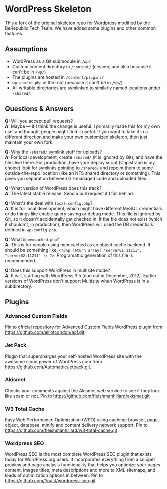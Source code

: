 # WordPress Skeleton

This a fork of the [original skeleton repo](https://github.com/markjaquith/WordPress-Skeleton) for Wordpress modified by the BeRepublic Tech Team. We have added some plugins and other common features.

## Assumptions

* WordPress as a Git submodule in `/wp/`
* Custom content directory in `/content/` (cleaner, and also because it can't be in `/wp/`)
* The plugins are hosted in `/content/plugins/`
* `wp-config.php` in the root (because it can't be in `/wp/`)
* All writable directories are symlinked to similarly named locations under `/shared/`.

## Questions & Answers

**Q:** Will you accept pull requests?  
**A:** Maybe — if I think the change is useful. I primarily made this for my own use, and thought people might find it useful. If you want to take it in a different direction and make your own customized skeleton, then just maintain your own fork.

**Q:** Why the `/shared/` symlink stuff for uploads?  
**A:** For local development, create `/shared/` (it is ignored by Git), and have the files live there. For production, have your deploy script (Capistrano is my choice) look for symlinks pointing to `/shared/` and repoint them to some outside-the-repo location (like an NFS shared directory or something). This gives you separation between Git-managed code and uploaded files.

**Q:** What version of WordPress does this track?  
**A:** The latest stable release. Send a pull request if I fall behind.

**Q:** What's the deal with `local-config.php`?  
**A:** It is for local development, which might have different MySQL credentials or do things like enable query saving or debug mode. This file is ignored by Git, so it doesn't accidentally get checked in. If the file does not exist (which it shouldn't, in production), then WordPress will used the DB credentials defined in `wp-config.php`.

**Q:** What is `memcached.php`?  
**A:** This is for people using memcached as an object cache backend. It should be something like: `<?php return array( "server01:11211", "server02:11211" ); ?>`. Programattic generation of this file is recommended.

**Q:** Does this support WordPress in multisite mode?  
**A:** It will, starting with WordPress 3.5 (due out in December, 2012). Earlier versions of WordPress don't support Multisite when WordPress is in a subdirectory.

## Plugins

### Advanced Custom Fields

Pin to official repository for Advanced Custom Fields WordPress plugin from https://github.com/elliotcondon/acf.git.

### Jet Pack

Plugin that supercharges your self-hosted WordPress site with the awesome cloud power of WordPress.com from https://github.com/Automattic/jetpack.git.

### Akismet

Checks your comments against the Akismet web service to see if they look like spam or not. Pin to https://github.com/fleishmanhillard/akismet.git

### W3 Total Cache

Easy Web Performance Optimization (WPO) using caching: browser, page, object, database, minify and content delivery network support.
 Pin to https://github.com/fleishmanhillard/w3-total-cache.git

### Wordpress SEO

WordPress SEO is the most complete WordPress SEO plugin that exists today for WordPress.org users. It incorporates everything from a snippet preview and page analysis functionality that helps you optimize your pages content, images titles, meta descriptions and more to XML sitemaps, and loads of optimization options in between. Pin to https://github.com/Yoast/wordpress-seo.git